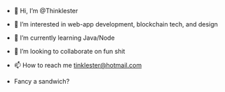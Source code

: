 - 👋 Hi, I’m @Thinklester
- 👀 I’m interested in web-app development, blockchain tech, and design
- 🌱 I’m currently learning Java/Node 
- 💞️ I’m looking to collaborate on fun shit
- 📫 How to reach me tinklester@hotmail.com

- Fancy a sandwich?
